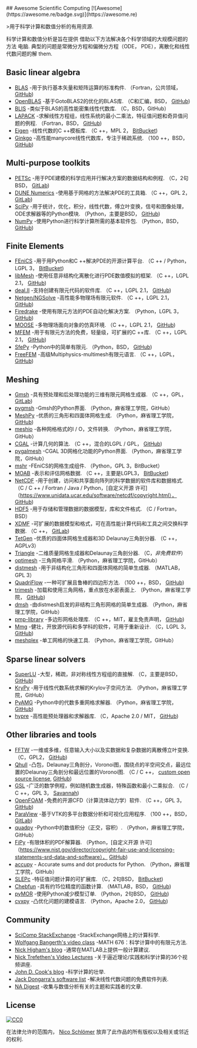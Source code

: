<div class="github-widget" data-repo="nschloe/awesome-scientific-computing"></div>
<script async src="https://pagead2.googlesyndication.com/pagead/js/adsbygoogle.js"></script><ins class="adsbygoogle" style="display:block" data-ad-client="ca-pub-6890694312814945" data-ad-slot="5473692530" data-ad-format="auto"  data-full-width-responsive="true"></ins><script>(adsbygoogle = window.adsbygoogle || []).push({});</script>
## Awesome Scientific Computing [![Awesome](https://awesome.re/badge.svg)](https://awesome.re)



&gt;用于科学计算和数值分析的有用资源.

科学计算和数值分析是旨在提供
借助以下方法解决各个科学领域的大规模问题的方法
 电脑.  典型的问题是常微分方程和偏微分方程（ODE，
PDE），离散化和线性代数问题的解
them.





## Basic linear algebra

- [BLAS](https://www.netlib.org/blas/) -用于执行基本矢量和矩阵运算的标准构件.
  （Fortran，公共领域， [GitHub](https://github.com/Reference-LAPACK/lapack/tree/master/BLAS))
- [OpenBLAS](https://www.openblas.net) -基于GotoBLAS2的优化的BLAS库.
  （C和汇编，BSD， [GitHub](https://github.com/xianyi/OpenBLAS))
- [BLIS](https://github.com/flame/blis) -类似于BLAS的高性能密集线性代数库.
  （C，BSD，GitHub）
- [LAPACK](https://www.netlib.org/lapack/) -求解线性方程组，线性系统的最小二乘法，特征值问题和奇异值问题的例程.
  （Fortran，BSD， [GitHub](https://github.com/Reference-LAPACK/lapack))
- [Eigen](http://eigen.tuxfamily.org/index.php?title=Main_Page) -线性代数的C ++模板库.
  （C ++，MPL 2， [BitBucket](https://bitbucket.org/eigen/eigen))
- [Ginkgo](https://ginkgo-project.github.io/) -高性能manycore线性代数库，专注于稀疏系统.
  （100 ++，BSD， [GitHub](https://github.com/ginkgo-project/ginkgo))


## Multi-purpose toolkits

- [PETSc](https://www.mcs.anl.gov/petsc/) -用于PDE建模的科学应用并行解决方案的数据结构和例程.
  （C，2句BSD， [GitLab](https://gitlab.com/petsc/petsc))
- [DUNE Numerics](https://www.dune-project.org) -使用基于网格的方法解决PDE的工具箱.
  （C ++，GPL 2， [GitLab](https://gitlab.dune-project.org/core/))
- [SciPy](https://www.scipy.org) -用于统计，优化，积分，线性代数，傅立叶变换，信号和图像处理，ODE求解器等的Python模块.
  （Python，主要是BSD， [GitHub](https://github.com/scipy/scipy/))
- [NumPy](https://numpy.org/) -使用Python进行科学计算所需的基本软件包.
  （Python，BSD， [GitHub](https://github.com/numpy/numpy))


## Finite Elements

- [FEniCS](https://fenicsproject.org) -用于用Python和C ++解决PDE的开源计算平台.
  （C ++ / Python，LGPL 3， [BitBucket](https://bitbucket.org/fenics-project/))
- [libMesh](https://libmesh.github.io) -使用任意非结构化离散化进行PDE数值模拟的框架.
  （C ++，LGPL 2.1， [GitHub](https://github.com/libMesh/libmesh))
- [deal.II](https://dealii.org) -支持创建有限元代码的软件库.
  （C ++，LGPL 2.1， [GitHub](https://github.com/dealii/dealii))
- [Netgen/NGSolve](https://ngsolve.org) -高性能多物理场有限元软件.
  （C ++，LGPL 2.1， [GitHub](https://github.com/NGSolve/netgen))
- [Firedrake](https://www.firedrakeproject.org) -使用有限元方法的PDE自动化解决方案.
  （Python，LGPL 3， [GitHub](https://github.com/firedrakeproject/firedrake))
- [MOOSE](https://www.mooseframework.org) -多物理场面向对象的仿真环境.
  （C ++，LGPL 2.1， [GitHub](https://github.com/idaholab/moose))
- [MFEM](https://mfem.org) -用于有限元方法的免费，轻量级，可扩展的C ++库.
  （C ++，LGPL 2.1， [GitHub](https://github.com/mfem/mfem))
- [SfePy](https://sfepy.org) -Python中的简单有限元.
  （Python，BSD， [GitHub](https://github.com/sfepy/sfepy))
- [FreeFEM](https://freefem.org)  -高级Multiphysics-multimesh有限元语言.  （C ++，LGPL， [GitHub](https://github.com/FreeFem))

## Meshing

- [Gmsh](http://gmsh.info) -具有预处理和后处理功能的三维有限元网格生成器.
  （C ++，GPL， [GitLab](https://gitlab.onelab.info/gmsh/gmsh))
- [pygmsh](https://github.com/nschloe/pygmsh) -Gmsh的Python界面.
  （Python，麻省理工学院，GitHub）
- [MeshPy](https://mathema.tician.de/software/meshpy/) -优质的三角形和四面体网格生成.
  （Python，麻省理工学院， [GitHub](https://github.com/inducer/meshpy))
- [meshio](https://github.com/nschloe/meshio) -各种网格格式的I / O，文件转换.
  （Python，麻省理工学院，GitHub）
- [CGAL](https://www.cgal.org) -计算几何的算法.
  （C ++，混合的LGPL / GPL， [GitHub](https://github.com/CGAL/cgal))
- [pygalmesh](https://github.com/nschloe/pygalmesh) -CGAL 3D网格化功能的Python界面.
  （Python，麻省理工学院，GitHub）
- [mshr](https://bitbucket.org/fenics-project/mshr/) -FEniCS的网格生成组件.
  （Python，GPL 3，BitBucket）
- [MOAB](https://press3.mcs.anl.gov/sigma/moab-library/) -表示和评估网格数据.
  （C ++，主要是LGPL3， [BitBucket](https://bitbucket.org/fathomteam/moab/))
- [NetCDF](https://www.unidata.ucar.edu/software/netcdf/) -用于创建，访问和共享面向阵列的科学数据的软件库和数据格式.
  （C / C ++ / Fortran / Java / Python，[自定义开源
  许可]（https://www.unidata.ucar.edu/software/netcdf/copyright.html），
  [GitHub](https://github.com/Unidata/netcdf-c/))
- [HDF5](https://support.hdfgroup.org/HDF5/) -用于存储和管理数据的数据模型，库和文件格式.
  （C / Fortran，BSD）
- [XDMF](http://www.xdmf.org/index.php/Main_Page) -可扩展的数据模型和格式，可在高性能计算代码和工具之间交换科学数据.
  （C ++， [GitLab](https://gitlab.kitware.com/xdmf/xdmf))
- [TetGen](https://www.wias-berlin.de/software/index.jsp?id=TetGen) -优质的四面体网格生成器和3D Delaunay三角剖分器.
  （C ++，AGPLv3）
- [Triangle](https://www.cs.cmu.edu/~quake/triangle.html) -二维质量网格生成器和Delaunay三角剖分器.
  （C，*非免费软件*）
- [optimesh](https://github.com/nschloe/optimesh) -三角网格平滑.
  （Python，麻省理工学院，GitHub）
- [distmesh](http://persson.berkeley.edu/distmesh/) -用于非结构化三角形和四面体网格的简单生成器.
  （MATLAB，GPL 3）
- [QuadriFlow](https://stanford.edu/~jingweih/papers/quadriflow/) -一种可扩展且鲁棒的四边形方法.
  （100 ++，BSD， [GitHub](https://github.com/hjwdzh/QuadriFlow))
- [trimesh](https://trimsh.org/) -加载和使用三角网格，重点放在水密表面上.
  （Python，麻省理工学院， [GitHub](https://github.com/mikedh/trimesh))
- [dmsh](https://github.com/nschloe/dmsh) -由distmesh启发的非结构三角形网格的简单生成器.
  （Python，麻省理工学院，GitHub）
- [pmp-library](http://www.pmp-library.org/)  -多边形网格处理库.  （C ++，MIT，雇主免责声明， [GitHub](https://github.com/pmp-library/pmp-library/))
- [Mmg](https://www.mmgtools.org/)  -健壮，开放源代码和多学科的软件，可用于重新设计.  （C，LGPL 3， [GitHub](https://github.com/MmgTools/mmg))
- [meshplex](https://github.com/nschloe/meshplex)  -单工网格的快速工具.  （Python，麻省理工学院，GitHub）

## Sparse linear solvers

- [SuperLU](https://portal.nersc.gov/project/sparse/superlu/) -大型，稀疏，非对称线性方程组的直接解.
  （C，主要是BSD， [GitHub](https://github.com/xiaoyeli/superlu))
- [KryPy](https://github.com/andrenarchy/krypy) -用于线性代数系统求解的Krylov子空间方法.
  （Python，麻省理工学院，GitHub）
- [PyAMG](https://pyamg.github.io) -Python中的代数多重网格求解器.
  （Python，麻省理工学院， [GitHub](https://github.com/pyamg/pyamg))
- [hypre](https://computing.llnl.gov/projects/hypre-scalable-linear-solvers-multigrid-methods) -高性能预处理器和求解器库.
  （C，Apache 2.0 / MIT， [GitHub](https://github.com/hypre-space/hypre))


## Other libraries and tools

- [FFTW](http://www.fftw.org) -一维或多维，任意输入大小以及实数据和复杂数据的离散傅立叶变换.
  （C，GPL2， [GitHub](https://github.com/FFTW/fftw3))
- [Qhull](http://www.qhull.org) -凸包，Delaunay三角剖分，Voronoi图，围绕点的半空间交点，最远位置的Delaunay三角剖分和最远位置的Voronoi图.
  （C / C ++， [custom open source license](http://www.qhull.org/COPYING.txt),
  [GitHub](https://github.com/qhull/qhull/))
- [GSL](https://www.gnu.org/software/gsl/) -广泛的数学例程，例如随机数生成器，特殊函数和最小二乘拟合.
  （C / C ++，GPL 3， [Savannah](https://savannah.gnu.org/projects/gsl))
- [OpenFOAM](https://www.openfoam.com) -免费的开源CFD（计算流体动力学）软件.
  （C ++，GPL 3， [GitHub](https://github.com/OpenFOAM/OpenFOAM-dev))
- [ParaView](https://www.paraview.org) -基于VTK的多平台数据分析和可视化应用程序.
  （100 ++，BSD， [GitLab](https://gitlab.kitware.com/paraview/paraview))
- [quadpy](https://github.com/nschloe/quadpy) -Python中的数值积分（正交，容积）.
  （Python，麻省理工学院，GitHub）
- [FiPy](https://www.ctcms.nist.gov/fipy/) -有限体积的PDF解算器.
  （Python，[自定义开源
  许可]（https://www.nist.gov/director/copyright-fair-use-and-licensing-statements-srd-data-and-software），
  [GitHub](https://github.com/usnistgov/fipy))
- [accupy](https://github.com/nschloe/accupy) - Accurate sums and dot products for Python.
  （Python，麻省理工学院，GitHub）
- [SLEPc](http://slepc.upv.es) -特征值问题计算的可扩展库.
  （C，2句BSD， [BitBucket](https://bitbucket.org/slepc/slepc/src/master/))
- [Chebfun](https://www.chebfun.org/) -具有约15位精度的函数计算.
  （MATLAB，BSD， [GitHub](https://github.com/chebfun/chebfun))
- [pyMOR](https://pymor.org/) -使用Python减少模型订单.
  （Python，2句BSD， [GitHub](https://github.com/pymor/pymor/))
- [cvxpy](https://www.cvxpy.org/) -凸优化问题的建模语言.
  （Python，Apache 2.0， [GitHub](https://github.com/cvxgrp/cvxpy))


## Community

- [SciComp StackExchange](https://scicomp.stackexchange.com/) -StackExchange网络上的计算科学.
- [Wolfgang Bangerth's video class](https://www.math.colostate.edu/~bangerth/videos.html) -MATH 676：科学计算中的有限元方法.
- [Nick Higham's blog](https://nickhigham.wordpress.com/) -通常在MATLAB上提供一般计算建议.
- [Nick Trefethen's Video Lectures](https://people.maths.ox.ac.uk/trefethen/videos.html) -关于逼近理论/实践和科学计算的36个视频讲座.
- [John D. Cook's blog](https://www.johndcook.com/blog/) -科学计算的壮举.
- [Jack Dongarra's software list](https://www.netlib.org/utk/people/JackDongarra/la-sw.html) -解决线性代数问题的免费软件列表.
- [NA Digest](http://www.netlib.org/na-digest-html/) -收集与数值分析有关的主题和实践者的文章.

## License

[![CC0](https://mirrors.creativecommons.org/presskit/buttons/88x31/svg/cc-zero.svg)](https://creativecommons.org/publicdomain/zero/1.0/)

在法律允许的范围内， [Nico Schlömer](https://github.com/nschloe)
放弃了此作品的所有版权以及相关或邻近的权利.

